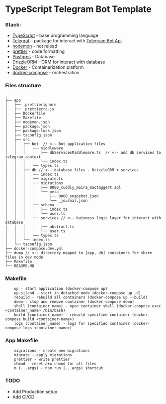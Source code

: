# TypeScript Telegram Bot Template

### Stack:
 - [TypeScript](https://www.typescriptlang.org/) - base programming language
 - [Telegraf](https://github.com/telegraf/telegraf) - package for interact with [Telegram Bot Api](https://core.telegram.org/bots/api)
 - [nodemon](https://nodemon.io/) - hot reload
 - [prettier](https://prettier.io/) - code formatting
 - [Postgres](https://www.postgresql.org/) - Database
 - [DrizzleORM](https://orm.drizzle.team/) - ORM for interact with database
 - [Docker](https://www.docker.com/) - Containerization platform
 - [docker-compose](https://docs.docker.com/compose/) - orchestration




### Files structure

```
.
├── app
│   ├── .prettierignore
│   ├── .prettierrc.js
│   ├── Dockerfile
│   ├── Makefile
│   ├── nodemon.json
│   ├── package.json
│   ├── package-lock.json
│   ├── tsconfig.json
│   ├── src
│   │   ├── bot  // <-- Bot application files
│   │   │   ├── middleware 
│   │   │   │   ├── dbServicesMiddleware.ts  // <-- add db services to telegram context
│   │   │   │   └── index.ts
│   │   │   └── types.ts
│   │   ├── db // <-- database files - DrizzleORM + services  
│   │   │   ├── index.ts
│   │   │   ├── migrate.ts
│   │   │   ├── migrations
│   │   │   │   ├── 0000_cuddly_moira_mactaggert.sql
│   │   │   │   └── meta
│   │   │   │       ├── 0000_snapshot.json
│   │   │   │       └── _journal.json
│   │   │   ├── schema
│   │   │   │   ├── index.ts
│   │   │   │   └── user.ts
│   │   │   ├── services // <-- buisness logic layer for interact with database
│   │   │   │   ├── abstract.ts
│   │   │   │   └── user.ts
│   │   │   └── types.ts
│   │   └── index.ts
│   └── tsconfig.json
├── docker-compose.dev.yml
├── dump // <-- directory mapped to [app, db] containers for share files in dev mode 
├── Makefile
└── README.MD

```

### Makefile

```
    up - start application (docker-compose up)
    up-silend - start in detached mode (docker-compose up -d)
    rebuild - rebuild all containers (docker-compose up --build)
    down - stop and remove container (docker-compose down)
    shell (container_name) - open container shell (docker-compose exec <container_name> /bin/bash)
    build (container_name) - rebuild specified container (docker-compose build <container-name>) 
    logs (container_name) - logs for specified container (docker-compose logs <container-name>)
```


### App Makefile
```
    migrations - create new migrations
    migrate - apply migrations
    prettier - write prettier
    chmod - reset a+w chmod for all files
    n (...args) - npm run (...args) shortcut 
```

### TODO
 - Add Production setup
 - Add CI/CD